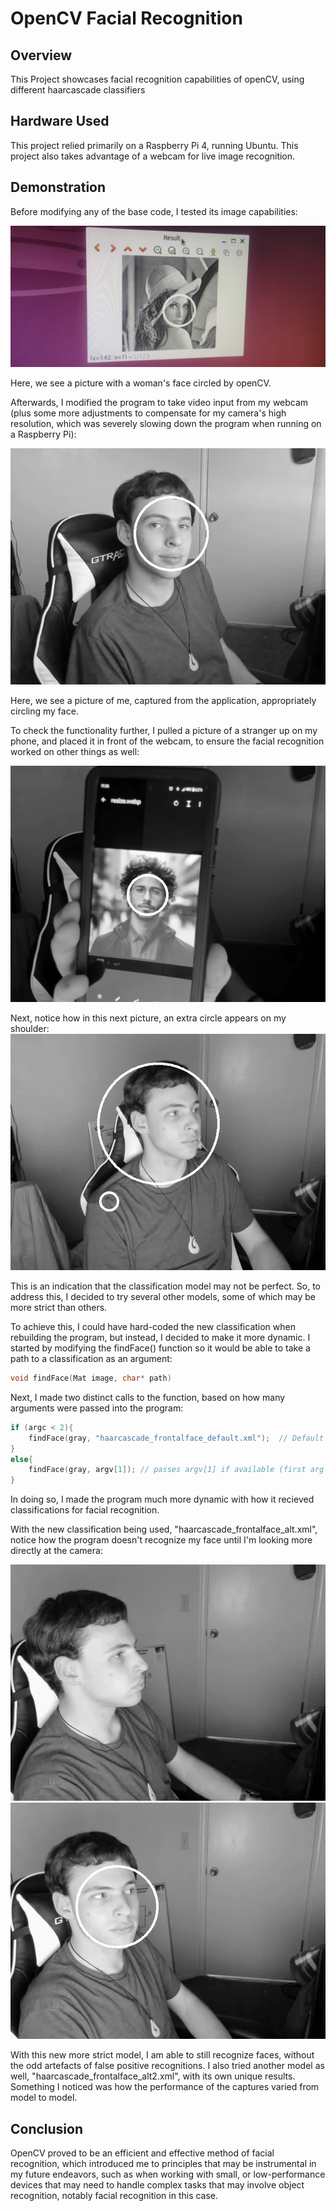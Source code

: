 # OpenCV Facial Recognition
## Overview

This Project showcases facial recognition capabilities of openCV, using different haarcascade classifiers

## Hardware Used
This project relied primarily on a Raspberry Pi 4, running Ubuntu. This project also takes advantage of a webcam for live image recognition.

## Demonstration

Before modifying any of the base code, I tested its image capabilities:

![](media/Image.jpg)

Here, we see a picture with a woman's face circled by openCV.

Afterwards, I modified the program to take video input from my webcam (plus some more adjustments to compensate for my camera's high resolution, which was severely slowing down the program when running on a Raspberry Pi):

![](media/Live_1.png)

Here, we see a picture of me, captured from the application, appropriately circling my face.

To check the functionality further, I pulled a picture of a stranger up on my phone, and placed it in front of the webcam, to ensure the facial recognition worked on other things as well:

![](media/Live_phone.png)

   

Next, notice how in this next picture, an extra circle appears on my shoulder:
![](media/errors%201.png)

This is an indication that the classification model may not be perfect. So, to address this, I decided to try several other models, some of which may be more strict than others.

To achieve this, I could have hard-coded the new classification when rebuilding the program, but instead, I decided to make it more dynamic. I started by modifying the findFace() function so it would be able to take a path to a classification as an argument:

```C++
void findFace(Mat image, char* path)
```

Next, I made two distinct calls to the function, based on how many arguments were passed into the program:

```C++
if (argc < 2){
    findFace(gray, "haarcascade_frontalface_default.xml");  // Default if no args are passed
}
else{
    findFace(gray, argv[1]); // passes argv[1] if available (first arg after program name/path)
}
```

In doing so, I made the program much more dynamic with how it recieved classifications for facial recognition.

With the new classification being used, "haarcascade_frontalface_alt.xml", notice how the program doesn't recognize my face until I'm looking more directly at the camera:

![](media/errors%202.png)
![](media/strict%201.png)

With this new more strict model, I am able to still recognize faces, without the odd artefacts of false positive recognitions. I also tried another model as well, "haarcascade_frontalface_alt2.xml", with its own unique results. Something I noticed was how the performance of the captures varied from model to model.



## Conclusion

OpenCV proved to be an efficient and effective method of facial recognition, which introduced me to principles that may be instrumental in my future endeavors, such as when working with small, or low-performance devices that may need to handle complex tasks that may involve object recognition, notably facial recognition in this case.

